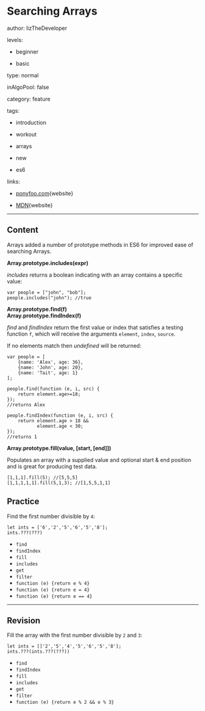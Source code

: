# Searching Arrays
author: lizTheDeveloper

levels:

  - beginner

  - basic

type: normal

inAlgoPool: false

category: feature

tags:

  - introduction

  - workout

  - arrays

  - new

  - es6

links:

  - [ponyfoo.com](https://ponyfoo.com/articles/es6-array-extensions-in-depth){website}
  
  - [MDN](https://developer.mozilla.org/en-US/docs/Web/JavaScript/Reference/Global_Objects/Array){website}

---
## Content

Arrays added a number of prototype methods in ES6 for improved ease of searching Arrays.

**Array.prototype.includes(expr)**

*includes* returns a boolean indicating with an array contains a specific value:

```
var people = ["john", "bob"];
people.includes("john"); //true
```

**Array.prototype.find(f)**  
**Array.prototype.findIndex(f)**  

*find* and *findIndex* return the first value or index that satisfies a testing function `f`, which will receive the arguments `element`, `index`, `source`.

If no elements match then *undefined* will be returned:

```
var people = [
    {name: 'Alex', age: 36},
    {name: 'John', age: 20},
    {name: 'Tait', age: 1}
];

people.find(function (e, i, src) {
    return element.age>=18;
});
//returns Alex

people.findIndex(function (e, i, src) {
    return element.age > 18 &&
           element.age < 30;
});
//returns 1

```

**Array.prototype.fill(value, [start, [end]])**

Populates an array with a supplied value and optional start & end position and is great for producing test data.

```
[1,1,1].fill(5); //[5,5,5]
[1,1,1,1,1].fill(5,1,3); //[1,5,5,1,1]
```
## Practice
Find the first number divisible by `4`:

```
let ints = ['6','2','5','6','5','8'];
ints.???(???)
```
* `find`
* `findIndex`
* `fill`
* `includes`
* `get`
* `filter`
* `function (e) {return e % 4}`
* `function (e) {return e = 4}`
* `function (e) {return e == 4}`

---
## Revision

Fill the array with the first number divisible by `2` and `3`:

```
let ints = []'2','5','4','5','6','5','8'];
ints.???(ints.???(???))
```
* `find`
* `findIndex`
* `fill`
* `includes`
* `get`
* `filter`
* `function (e) {return e % 2 && e % 3}`
